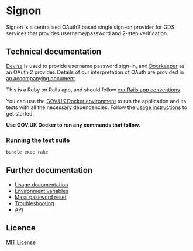 # Signon

Signon is a centralised OAuth2 based single sign-on provider for GDS services that provides username/password and 2-step verification.

## Technical documentation

[Devise] is used to provide username password sign-in, and [Doorkeeper] as an OAuth 2 provider. Details of our interpretation of OAuth are provided in [an accompanying document][auth].

This is a Ruby on Rails app, and should follow [our Rails app conventions][conventions].

You can use the [GOV.UK Docker environment][govuk-docker] to run the application and its tests with all the necessary dependencies. Follow the [usage instructions][docker-usage] to get started.

**Use GOV.UK Docker to run any commands that follow.**

### Running the test suite

```sh
bundle exec rake
```

## Further documentation

- [Usage documentation]
- [Environment variables]
- [Mass password reset]
- [Troubleshooting]
- [API]

## Licence

[MIT License](LICENCE)

[integration]: https://signon.integration.publishing.service.gov.uk
[conventions]: https://docs.publishing.service.gov.uk/manual/conventions-for-rails-applications.html
[govuk-docker]: https://github.com/alphagov/govuk-docker
[docker-usage]: https://github.com/alphagov/govuk-docker#usage
[Devise]: https://github.com/plataformatec/devise
[Doorkeeper]: https://github.com/applicake/doorkeeper
[auth]: docs/oauth.md
[Usage documentation]: docs/usage.md
[Environment variables]: docs/environment-variables.md
[Mass password reset]: docs/mass_password_reset.md
[Troubleshooting]: docs/troubleshooting.md
[API]: docs/api.md
